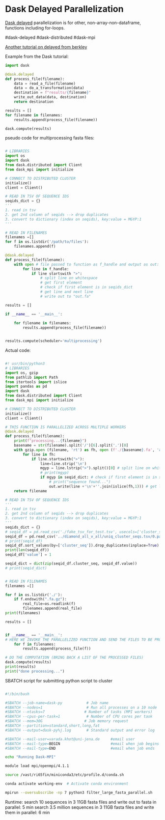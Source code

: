 # Dask Delayed Parallelization

[Dask delayed](https://tutorial.dask.org/03_dask.delayed.html) parallelization is for other, non-array-non-dataframe, functions including for-loops.

#dask-delayed #dask-distributed #dask-mpi

[Another tutorial on delayed from berkley](https://berkeley-scf.github.io/tutorial-dask-future/python-dask#31-using-a-future-via-delayed)


Example from the Dask tutorial:

```python
import dask

@dask.delayed
def process_file(filename):
    data = read_a_file(filename)
    data = do_a_transformation(data)
    destination = f"results/{filename}"
    write_out_data(data, destination)
    return destination

results = []
for filename in filenames:
    results.append(process_file(filename))

dask.compute(results)
```

pseudo code for multiprocessing fasta files:

```python

# LIBRARIES
import os
import dask
from dask.distributed import Client
from dask_mpi import initialize

# CONNECT TO DISTRIBUTED CLUSTER
initialize()
client = Client()

# READ IN TSV OF SEQUENCE IDS
seqids_dict = {}
'''
1. read in tsv
2. get 2nd column of seqids --> drop duplicates
3. convert to dictionary (index on seqids), key:value = MGYP:1
'''

# READ IN FILENAMES
filenames =[]
for f in os.listdir('/path/to/files'):
	filenames.append(f)

@dask.delayed
def process_file(filename):
	with open # file passed to function as f_handle and output as out:
		for line in f_handle:
			if line startswith ">":
				# split line on whitespace
				# get first element
				# check if first element is in seqids_dict
				# get line and next line
				# write out to "out.fa"

results = []

if __name__ == '__main__':
	
	for filename in filenames:
		results.append(process_file(filename))


results.compute(scheduler='multiprocessing')

```

Actual code:

```python

#! usr/bin/python3
# LIBRARIES
import os, gzip
from pathlib import Path
from itertools import islice
import pandas as pd 
import dask
from dask.distributed import Client
from dask_mpi import initialize

# CONNECT TO DISTRIBUTED CLUSTER
initialize()
client = Client()

# THIS FUNCTION IS PARALLELIZED ACROSS MULTIPLE WORKERS
@dask.delayed
def process_file(filename):
	print(f"processing...{filename}")
	basename = str(filename).split('/')[6].split('.')[0]
	with gzip.open (filename, 'rt') as fh, open (f'./{basename}.fa', 'a+') as out: # file passed to function as f_handle and output as out
		for line in fh:
			if line.startswith(">"):
				line=line.strip('\n')
				mgyp = line.lstrip(">").split()[0] # split line on whitespace and get first element
				# print(mgyp)
				if mgyp in seqid_dict: # check if first element is in seqids_dict
					# print("sequence found...")
					out.write(line +'\n'+''.join(islice(fh,1))) # get line and next line and write out
	return filename

# READ IN TSV OF SEQUENCE IDS
'''
1. read in tsv
2. get 2nd column of seqids --> drop duplicates
3. convert to dictionary (index on seqids), key:value = MGYP:1
'''
seqids_dict = {}
# seqid_df = pd.read_csv('./fake_tsv_for_test.tsv', usecols=['cluster_seq'], sep=r'\s+') 	# for testing
seqid_df = pd.read_csv('../diamond_all_v_all/uniq_cluster_seqs.tsv/0.part', usecols=['cluster_seq'], sep=r'\s+')
# print(seqid_df)
seqid_df.sort_values(by=['cluster_seq']).drop_duplicates(inplace=True)
print(len(seqid_df))
seqid_df['value'] = 1

seqid_dict = dict(zip(seqid_df.cluster_seq, seqid_df.value))
# print(seqid_dict)


# READ IN FILENAMES
filenames =[]

for f in os.listdir('./'):
	if f.endswith(".fa.gz"):
		real_file=os.readlink(f)
		filenames.append(real_file)
print(filenames)

results = []


if __name__ == '__main__':
# HERE WE INVOKE THE PARALLELIZED FUNCTION AND SEND THE FILES TO BE PROCESSED
	for f in filenames:
		results.append(process_file(f))

# DO THE COMPUTATION (BRING BACK A LIST OF THE PROCESSED FILES)
dask.compute(results)
print(results)
print("done processing...")

```

SBATCH script for submitting python script to cluster

```bash

#!/bin/bash

#SBATCH --job-name=dask-py           # Job name
#SBATCH --nodes=1                    # Run all processes on a 10 node
#SBATCH --ntasks=7                  # Number of tasks (MPI workers)
#SBATCH --cpus-per-task=1            # Number of CPU cores per task
#SBATCH --mem=30G                   # Job memory request
#SBATCH --partition=standard,short,long,fat
#SBATCH --output=dask-py%j.log       # Standard output and error log

#SBATCH --mail-user=varada.khot@uni-jena.de     #email user
#SBATCH --mail-type=BEGIN                       #email when job begins
#SBATCH --mail-type=END                         #email when job ends

echo "Running Dask-MPI"

module load mpi/openmpi/4.1.1

source /vast/ri65fin/miniconda3/etc/profile.d/conda.sh

conda activate working-env  # Activate conda environment 

mpirun --oversubscribe -np 7 python3 filter_large_fasta_parallel.sh 

```

Runtime:
search 10 sequences in 3 11GB fasta files and write out to fasta in parallel: 5 min
search 3.5 million sequences in 3 11GB fasta files and write them in parallel: 6 min


